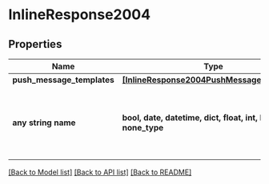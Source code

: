 # InlineResponse2004


## Properties
Name | Type | Description | Notes
------------ | ------------- | ------------- | -------------
**push_message_templates** | [**[InlineResponse2004PushMessageTemplates]**](InlineResponse2004PushMessageTemplates.md) |  | [optional] 
**any string name** | **bool, date, datetime, dict, float, int, list, str, none_type** | any string name can be used but the value must be the correct type | [optional]

[[Back to Model list]](../README.md#documentation-for-models) [[Back to API list]](../README.md#documentation-for-api-endpoints) [[Back to README]](../README.md)


